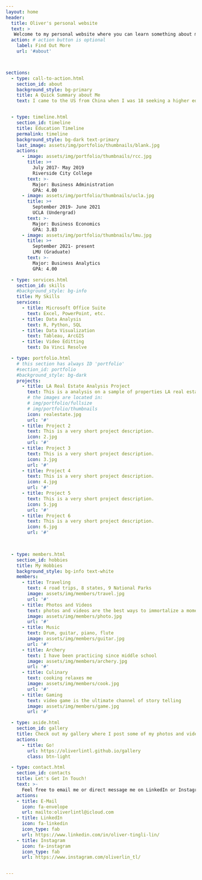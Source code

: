 ```yaml
---
layout: home
header:
  title: Oliver's personal website
  text: >
   Welcome to my personal website where you can learn something about me
  action: # action button is optional
    label: Find Out More
    url: '#about'



sections:
  - type: call-to-action.html
    section_id: about
    background_style: bg-primary
    title: A Quick Summary about Me
    text: I came to the US from China when I was 18 seeking a higher education. I have graduated from UCLA and currently pursuing a master degree in Business Analytics at LMU. I am a person with a wide range of interests and hobbies. And I have had a variety of experience and I worked on various projects. You can see some in more detail in this website. 


  - type: timeline.html
    section_id: timeline
    title: Education Timeline
    permalink: timeline
    background_style: bg-dark text-primary
    last_image: assets/img/portfolio/thumbnails/blank.jpg
    actions:
      - image: assets/img/portfolio/thumbnails/rcc.jpg
        title: >+
          July 2017- May 2019
          Riverside City College
        text: >-
          Major: Business Administration 
          GPA: 4.00
      - image: assets/img/portfolio/thumbnails/ucla.jpg
        title: >+
          September 2019- June 2021
          UCLA (Undergrad)
        text: >-
          Major: Business Economics 
          GPA: 3.83
      - image: assets/img/portfolio/thumbnails/lmu.jpg
        title: >+
          September 2021- present
          LMU (Graduate)
        text: >-
          Major: Business Analytics 
          GPA: 4.00

  - type: services.html
    section_id: skills
    #background_style: bg-info
    title: My Skills
    services:
      - title: Microsoft Office Suite
        text: Excel, PowerPoint, etc. 
      - title: Data Analysis
        text: R, Python, SQL
      - title: Data Visualization
        text: Tableau, ArcGIS
      - title: Video Editting
        text: Da Vinci Resolve

  - type: portfolio.html
    # this section has always ID 'portfolio'
    #section_id: portfolio
    #background_style: bg-dark
    projects:
      - title: LA Real Estate Analysis Project
        text: This is a analysis on a sample of properties LA real estate using Excel and Tablaeu
        # the images are located in:
        # img/portfolio/fullsize
        # img/portfolio/thumbnails
        icon: realestate.jpg
        url: '#'
      - title: Project 2
        text: This is a very short project description.
        icon: 2.jpg
        url: '#'
      - title: Project 3
        text: This is a very short project description.
        icon: 3.jpg
        url: '#'
      - title: Project 4
        text: This is a very short project description.
        icon: 4.jpg
        url: '#'
      - title: Project 5
        text: This is a very short project description.
        icon: 5.jpg
        url: '#'
      - title: Project 6
        text: This is a very short project description.
        icon: 6.jpg
        url: '#'

        

  - type: members.html
    section_id: hobbies
    title: My Hobbies
    background_style: bg-info text-white
    members:
      - title: Traveling
        text: 4 road trips, 8 states, 9 National Parks
        image: assets/img/members/travel.jpg
        url: '#'
      - title: Photos and Videos
        text: photos and videos are the best ways to immortalize a moment
        image: assets/img/members/photo.jpg
        url: '#'
      - title: Music
        text: Drum, guitar, piano, flute
        image: assets/img/members/guitar.jpg
        url: '#'
      - title: Archery
        text: I have been practicing since middle school
        image: assets/img/members/archery.jpg
        url: '#'
      - title: Culinary
        text: cooking relaxes me
        image: assets/img/members/cook.jpg
        url: '#'
      - title: Gaming
        text: video game is the ultimate channel of story telling
        image: assets/img/members/game.jpg
        url: '#'

  - type: aside.html
    section_id: gallery
    title: Check out my gallery where I post some of my photos and videos
    actions:
      - title: Go!
        url: https://oliverlintl.github.io/gallery
        class: btn-light

  - type: contact.html
    section_id: contacts
    title: Let's Get In Touch!
    text: >-
      Feel free to email me or direct message me on LinkedIn or Instagram!
    actions:
    - title: E-Mail
      icon: fa-envelope
      url: mailto:oliverlintl@icloud.com
    - title: LinkedIn
      icon: fa-linkedin
      icon_type: fab
      url: https://www.linkedin.com/in/oliver-tingli-lin/
    - title: Instagram
      icon: fa-instagram
      icon_type: fab
      url: https://www.instagram.com/oliverlin_tl/


---
```

